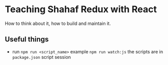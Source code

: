 # Teaching Shahaf Redux with React
How to think about it, how to build and maintain it.

## Useful things
- run `npm run <script_name>` example `npm run watch:js` the scripts are in `package.json` script session
